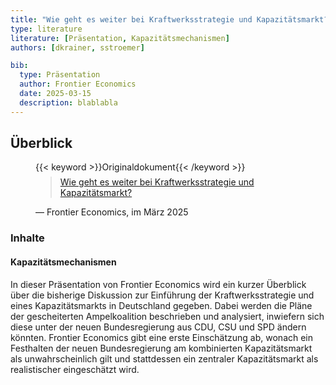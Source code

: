 ```yaml
---
title: "Wie geht es weiter bei Kraftwerksstrategie und Kapazitätsmarkt?"
type: literature
literature: [Präsentation, Kapazitätsmechanismen]
authors: [dkrainer, sstroemer]

bib:
  type: Präsentation
  author: Frontier Economics
  date: 2025-03-15
  description: blablabla
---
```


## Überblick

<figure>
    {{< keyword >}}Originaldokument{{< /keyword >}}
    <blockquote style="margin-top: 0.5em;">
        <a href="/documents/frontier_20250313.pdf" target="_blank">
            Wie geht es weiter bei Kraftwerksstrategie und Kapazitätsmarkt?
        </a>
    </blockquote>
    <figcaption>— Frontier Economics, im März 2025</figcaption>
</figure>

### Inhalte

#### Kapazitätsmechanismen

In dieser Präsentation von Frontier Economics wird ein kurzer Überblick über die bisherige Diskussion zur Einführung der Kraftwerksstrategie und eines Kapazitätsmarkts in Deutschland gegeben. Dabei werden die Pläne der gescheiterten Ampelkoalition beschrieben und analysiert, inwiefern sich diese unter der neuen Bundesregierung aus CDU, CSU und SPD ändern könnten. Frontier Economics gibt eine erste Einschätzung ab, wonach ein Festhalten der neuen Bundesregierung am kombinierten Kapazitätsmarkt als unwahrscheinlich gilt und stattdessen ein zentraler Kapazitätsmarkt als realistischer eingeschätzt wird.

<!--
## Weiterführende Links

{{< keyword >}}Blogartikel{{< /keyword >}} [TITLE](URL)
-->
